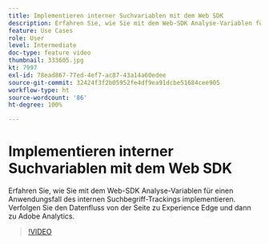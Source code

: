 ```yaml
---
title: Implementieren interner Suchvariablen mit dem Web SDK
description: Erfahren Sie, wie Sie mit dem Web-SDK Analyse-Variablen für einen Anwendungsfall des internen Suchbegriff-Trackings implementieren. Verfolgen Sie den Datenfluss von der Seite zu Experience Edge und dann zu Adobe Analytics.
feature: Use Cases
role: User
level: Intermediate
doc-type: feature video
thumbnail: 333605.jpg
kt: 7997
exl-id: 78ead867-77ed-4ef7-ac87-43a14a60edee
source-git-commit: 32424f3f2b05952fe4df9ea91dcbe51684cee905
workflow-type: ht
source-wordcount: '86'
ht-degree: 100%

---
```


# Implementieren interner Suchvariablen mit dem Web SDK

Erfahren Sie, wie Sie mit dem Web-SDK Analyse-Variablen für einen Anwendungsfall des internen Suchbegriff-Trackings implementieren. Verfolgen Sie den Datenfluss von der Seite zu Experience Edge und dann zu Adobe Analytics.

>[!VIDEO](https://video.tv.adobe.com/v/333605/?quality=12&learn=on)
